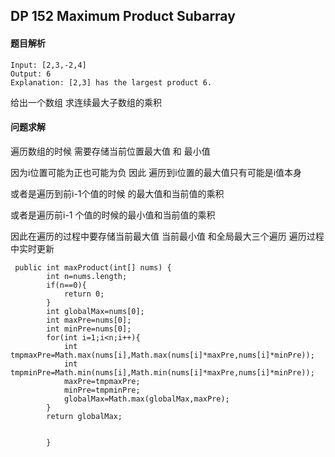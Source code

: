 ## DP 152 Maximum Product Subarray

#### 题目解析

```
Input: [2,3,-2,4]
Output: 6
Explanation: [2,3] has the largest product 6.
```

给出一个数组 求连续最大子数组的乘积

#### 问题求解

遍历数组的时候 需要存储当前位置最大值 和 最小值

因为i位置可能为正也可能为负 因此 遍历到i位置的最大值只有可能是i值本身

或者是遍历到前i-1个值的时候 的最大值和当前值的乘积

或者是遍历前i-1 个值的时候的最小值和当前值的乘积

因此在遍历的过程中要存储当前最大值 当前最小值 和全局最大三个遍历 遍历过程中实时更新

```
 public int maxProduct(int[] nums) {
        int n=nums.length;
        if(n==0){
            return 0;
        }
        int globalMax=nums[0];
        int maxPre=nums[0];
        int minPre=nums[0];
        for(int i=1;i<n;i++){
            int tmpmaxPre=Math.max(nums[i],Math.max(nums[i]*maxPre,nums[i]*minPre));
            int tmpminPre=Math.min(nums[i],Math.min(nums[i]*maxPre,nums[i]*minPre));
            maxPre=tmpmaxPre;
            minPre=tmpminPre;
            globalMax=Math.max(globalMax,maxPre);
        }
        return globalMax;


        }
```

